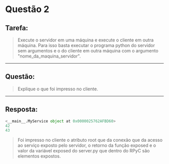 # **Questão 2**

## **Tarefa**:
> Execute o servidor em uma máquina e execute o cliente em outra máquina. Para isso basta executar o programa python do servidor sem argumentos e o do cliente em outra máquina com o argumento "nome_da_maquina_servidor".
---
## **Questão**:
> Explique o que foi impresso no cliente.
---
## **Resposta**:
```python
<__main__.MyService object at 0x0000025762AFBD60>
42
43
```
> Foi impresso no cliente o atributo root que da conexão que da acesso ao serviço exposto pelo servidor, o retorno da função exposed e o valor da variável exposed do server.py que dentro do RPyC são elementos expostos.